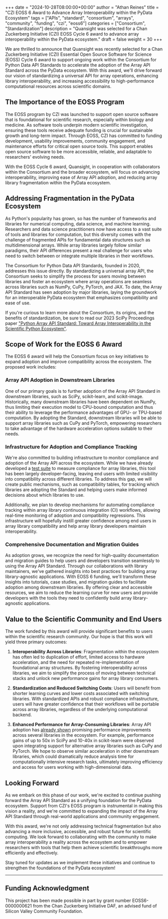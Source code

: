 +++
date = "2024-10-28T08:00:00+00:00"
author = "Athan Reines"
title = "CZI EOSS 6 Award to Advance Array Interoperability within the PyData Ecosystem"
tags = ["APIs", "standard", "consortium", "arrays", "community", "funding", "czi", "eoss6"]
categories = ["Consortium", "Standardization"]
description = "Quansight was selected for a Chan Zuckerberg Initiative (CZI) EOSS Cycle 6 award to advance array interoperability within the PyData ecosystem."
draft = false
weight = 30
+++

We are thrilled to announce that Quansight was recently selected for a Chan
Zuckerberg Initiative (CZI) Essential Open Source Software for Science
(EOSS) Cycle 6 award to support ongoing work within the Consortium for Python
Data API Standards to accelerate the adoption of the Array API Standard across
the PyData ecosystem. With this award, we'll drive forward our vision of
standardizing a universal API for array operations, enhancing library
interoperability, and increasing accessibility to high-performance
computational resources across scientific domains.

## The Importance of the EOSS Program

The EOSS program by CZI was launched to support open source software that is
foundational for scientific research, especially within biology and medicine.
As software tools underpin modern scientific investigation, ensuring these
tools receive adequate funding is crucial for sustainable growth and long-term
impact. Through EOSS, CZI has committed to funding development, usability
improvements, community engagement, and maintenance efforts for critical open
source tools. This support enables open source software to be more accessible,
reliable, and adaptable to researchers' evolving needs.

With the EOSS Cycle 6 award, Quansight, in cooperation with collaborators within
the Consortium and the broader ecosystem, will focus on advancing
interoperability, improving ease of Array API adoption, and reducing array
library fragmentation within the PyData ecosystem.

## Addressing Fragmentation in the PyData Ecosystem

As Python's popularity has grown, so has the number of frameworks and libraries
for numerical computing, data science, and machine learning. Researchers and
data science practitioners now have access to a vast suite of tools and
libraries for computation, but this diversity comes with the challenge of
fragmented APIs for fundamental data structures such as multidimensional
arrays. While array libraries largely follow similar paradigms, their API
differences present a real challenge for users who need to switch between or
integrate multiple libraries in their workflows.

The Consortium for Python Data API Standards, founded in 2020, addresses this
issue directly. By standardizing a universal array API, the Consortium seeks to
simplify the process for users moving between libraries and foster an ecosystem
where array operations are seamless across libraries such as NumPy, CuPy,
PyTorch, and JAX. To date, the Array API Standard has seen adoption by major
libraries, laying the groundwork for an interoperable PyData ecosystem that
emphasizes compatibility and ease of use.

If you're curious to learn more about the Consortium, its origins, and the
benefits of standardization, be sure to read our 2023 SciPy Proceedings paper
["Python Array API Standard: Toward Array Interoperability in the Scientific
Python Ecosystem"](https://proceedings.scipy.org/articles/gerudo-f2bc6f59-001).

## Scope of Work for the EOSS 6 Award

The EOSS 6 award will help the Consortium focus on key initiatives to expand
adoption and improve compatibility across the ecosystem. The proposed work
includes:

### Array API Adoption in Downstream Libraries

One of our primary goals is to further adoption of the Array API Standard in
downstream libraries, such as SciPy, scikit-learn, and scikit-image.
Historically, many downstream libraries have been dependent on NumPy, thus
limiting their execution model to CPU-bound computation and thus their ability
to leverage the performance advantages of GPU- or TPU-based computation. By
adopting the Standard, downstream libraries will be able to support array
libraries such as CuPy and PyTorch, empowering researchers to take advantage of
the hardware acceleration options suitable to their needs.

### Infrastructure for Adoption and Compliance Tracking

We're also committed to building infrastructure to monitor compliance and
adoption of the Array API across the ecosystem. While we have already developed
a [test suite](https://github.com/data-apis/array-api-tests) to measure
compliance for array libraries, this tool has been largely developer-facing,
leaving end users with limited visibility into compatibility across different
libraries. To address this gap, we will create public mechanisms, such as
compatibility tables, for tracking which libraries are adopting the Standard
and helping users make informed decisions about which libraries to use.

Additionally, we plan to develop mechanisms for automating compliance tracking
within array library continuous integration (CI) workflows, allowing real-time
monitoring of adoption and compatibility regressions. This infrastructure will
hopefully instill greater confidence among end users in array library
compatibility and help array library developers maintain interoperability.

### Comprehensive Documentation and Migration Guides

As adoption grows, we recognize the need for high-quality documentation and
migration guides to help users and developers transition seamlessly to using
the Array API Standard. Through our collaborations with library maintainers,
we've gathered insights into best practices for building array library-agnostic
applications. With EOSS 6 funding, we'll transform these insights into
tutorials, case studies, and migration guides to facilitate adoption among
downstream libraries. By offering clear and accessible resources, we aim to
reduce the learning curve for new users and provide developers with the tools
they need to confidently build array library-agnostic applications.

## Value to the Scientific Community and End Users

The work funded by this award will provide significant benefits to users within
the scientific research community. Our hope is that this work will yield three
primary outcomes:

1. **Interoperability Across Libraries**: Fragmentation within the ecosystem has
often led to duplication of effort, limited access to hardware acceleration,
and the need for repeated re-implementation of foundational array structures.
By fostering interoperability across libraries, we aim to simplify the process
of moving between technical stacks and unlock new performance gains for array
library consumers.

2. **Standardization and Reduced Switching Costs**: Users will benefit from
shorter learning curves and lower costs associated with switching libraries.
With standardized APIs and robust compliance infrastructure, users will have
greater confidence that their workflows will be portable across array
libraries, regardless of the underlying computational backend.

3. **Enhanced Performance for Array-Consuming Libraries**: Array API adoption
has [already shown](https://proceedings.scipy.org/articles/gerudo-f2bc6f59-001)
promising performance improvements across several libraries in the ecosystem.
For example, performance gains of up to 50x in SciPy and 10-40x in scikit-learn
were observed upon integrating support for alternative array libraries such as
CuPy and PyTorch. We hope to observe similar acceleration in other downstream
libraries, which could dramatically reduce analysis time for computationally
intensive research tasks, ultimately improving efficiency and access for users
working with high-dimensional data.

## Looking Forward

As we embark on this phase of our work, we're excited to continue pushing
forward the Array API Standard as a unifying foundation for the PyData
ecosystem. Support from CZI's EOSS program is instrumental in making this
vision a reality, and we're committed to expanding the impact of the Array API
Standard through real-world applications and community engagement.

With this award, we're not only addressing technical fragmentation but also
advancing a more inclusive, accessible, and robust future for scientific
computing. We look forward to collaborating with the community to make array
interoperability a reality across the ecosystem and to empower researchers with
tools that help them achieve scientific breakthroughs more efficiently and
effectively.

Stay tuned for updates as we implement these initiatives and continue to
strengthen the foundations of the PyData ecosystem!

---

## Funding Acknowledgment

This project has been made possible in part by grant number EOSS6-0000000621
from the Chan Zuckerberg Initiative DAF, an advised fund of Silicon Valley
Community Foundation.